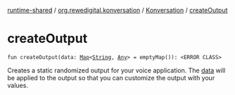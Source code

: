 [runtime-shared](../../index.md) / [org.rewedigital.konversation](../index.md) / [Konversation](index.md) / [createOutput](./create-output.md)

# createOutput

`fun createOutput(data: `[`Map`](https://kotlinlang.org/api/latest/jvm/stdlib/kotlin.collections/-map/index.html)`<`[`String`](https://kotlinlang.org/api/latest/jvm/stdlib/kotlin/-string/index.html)`, `[`Any`](https://kotlinlang.org/api/latest/jvm/stdlib/kotlin/-any/index.html)`> = emptyMap()): <ERROR CLASS>`

Creates a static randomized output for your voice application.
The [data](https://github.com/rewe-digital-incubator/konversation/blob/master/docs/shared/org.rewedigital.konversation/-konversation/create-output/data.md) will be applied to the output so that you can customize the output with your values.


